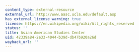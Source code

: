 ```yaml
---
content_type: external-resource
external_url: http://www.aasc.ucla.edu/default.asp
has_external_license_warning: true
license: https://en.wikipedia.org/wiki/All_rights_reserved
status: ''
title: Asian American Studies Center
uid: 42339a84-2e33-4044-b39d-db47b920a26d
wayback_url: ''
---
```


